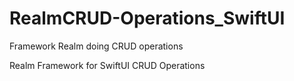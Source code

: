 # RealmCRUD-Operations_SwiftUI
Framework Realm doing CRUD operations

Realm Framework for SwiftUI
CRUD Operations
